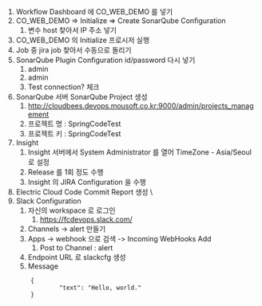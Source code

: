 1. Workflow Dashboard 에 CO_WEB_DEMO 를 넣기
2. CO_WEB_DEMO => Initialize => Create SonarQube Configuration
	1. 변수 host 찾아서 IP 주소 넣기
3. CO_WEB_DEMO 의 Initialize 프로시저 실행
4. Job 중  jira job 찾아서 수동으로 돌리기
5. SonarQube Plugin Configuration id/password 다시 넣기 
	1. admin
	2. admin
	3. Test connection? 체크 
6. SonarQube 서버 SonarQube Project 생성
	1. http://cloudbees.devops.mousoft.co.kr:9000/admin/projects_management
	2. 프로젝트 명 : SpringCodeTest
	3. 프로젝트 키 : SpringCodeTest  
7. Insight
	1. Insight 서버에서 System Administrator 를 열어 TimeZone - Asia/Seoul 로 설정   
	2. Release 를 1회 정도 수행
	3. Insight 의 JIRA Configuration 을 수행
8. Electric Cloud Code Commit Report 생성   \
9. Slack Configuration
	1. 자신의 workspace 로 로그인 
		1. https://fcdevops.slack.com/
	2. Channels -> alert 만들기
	3. Apps -> webhook 으로 검색 -> Incoming WebHooks Add 
		1. Post to Channel : alert 
	4. Endpoint URL 로 slackcfg 생성
	5. Message 
	```
		{
    			"text": "Hello, world."
		}
	```
